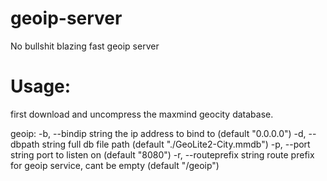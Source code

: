 # geoip-server
No bullshit blazing fast geoip server

# Usage:
first download and uncompress the maxmind geocity database.

geoip:
  -b, --bindip string        the ip address to bind to (default "0.0.0.0")
  -d, --dbpath string        full db file path (default "./GeoLite2-City.mmdb")
  -p, --port string          port to listen on (default "8080")
  -r, --routeprefix string   route prefix for geoip service, cant be empty (default "/geoip")

